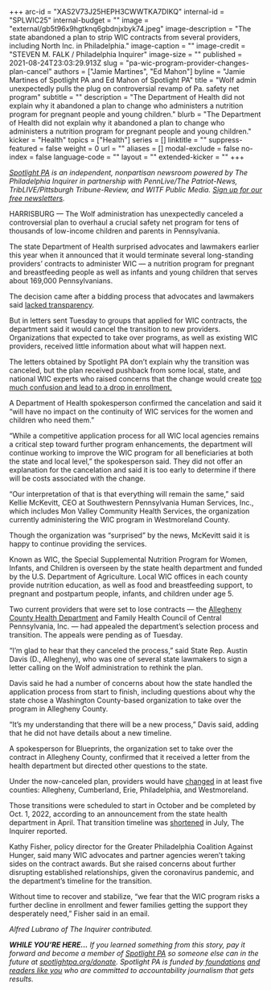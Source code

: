 +++
arc-id = "XAS2V73J25HEPH3CWWTKA7DIKQ"
internal-id = "SPLWIC25"
internal-budget = ""
image = "external/gb5t96x9hgtknq6gbdnjxbyk74.jpeg"
image-description = "The state abandoned a plan to strip WIC contracts from several providers, including North Inc. in Philadelphia."
image-caption = ""
image-credit = "STEVEN M. FALK / Philadelphia Inquirer"
image-size = ""
published = 2021-08-24T23:03:29.913Z
slug = "pa-wic-program-provider-changes-plan-cancel"
authors = ["Jamie Martines", "Ed Mahon"]
byline = "Jamie Martines of Spotlight PA and Ed Mahon of Spotlight PA"
title = "Wolf admin unexpectedly pulls the plug on controversial revamp of Pa. safety net program"
subtitle = ""
description = "The Department of Health did not explain why it abandoned a plan to change who administers a nutrition program for pregnant people and young children."
blurb = "The Department of Health did not explain why it abandoned a plan to change who administers a nutrition program for pregnant people and young children."
kicker = "Health"
topics = ["Health"]
series = []
linktitle = ""
suppress-featured = false
weight = 0
url = ""
aliases = []
modal-exclude = false
no-index = false
language-code = ""
layout = ""
extended-kicker = ""
+++

<a href="https://www.spotlightpa.org/"><i>Spotlight PA</i></a><i> is an independent, nonpartisan newsroom powered by The Philadelphia Inquirer in partnership with PennLive/The Patriot-News, TribLIVE/Pittsburgh Tribune-Review, and WITF Public Media. </i><a href="https://www.spotlightpa.org/newsletters"><i>Sign up for our free newsletters</i></a><i>.</i>

HARRISBURG — The Wolf administration has unexpectedly canceled a controversial plan to overhaul a crucial safety net program for tens of thousands of low-income children and parents in Pennsylvania.

The state Department of Health surprised advocates and lawmakers earlier this year when it announced that it would terminate several long-standing providers’ contracts to administer WIC — a nutrition program for pregnant and breastfeeding people as well as infants and young children that serves about 169,000 Pennsylvanians.

The decision came after a bidding process that advocates and lawmakers said <a href="https://www.inquirer.com/news/wic-pennsylvania-temple-north-usda-20210624.html">lacked transparency</a>.

<script src="https://www.spotlightpa.org/embed.js" async></script><div data-spl-embed-version="1" data-spl-src="https://www.spotlightpa.org/embeds/tips/?tip_text=Are%20you%20a%20state%20worker%20involved%20with%20%3Cb%3EPennsylvania%E2%80%99s%20WIC%20program%3C%2Fb%3E%3F%20We%20want%20to%20hear%20from%20you.%20%20"></div>

But in letters sent Tuesday to groups that applied for WIC contracts, the department said it would cancel the transition to new providers. Organizations that expected to take over programs, as well as existing WIC providers, received little information about what will happen next.

The letters obtained by Spotlight PA don’t explain why the transition was canceled, but the plan received pushback from some local, state, and national WIC experts who raised concerns that the change would create <a href="https://www.inquirer.com/news/wic-pennsylvania-temple-north-usda-20210624.html">too much confusion and lead to a drop in enrollment.</a>

A Department of Health spokesperson confirmed the cancelation and said it “will have no impact on the continuity of WIC services for the women and children who need them.”

“While a competitive application process for all WIC local agencies remains a critical step toward further program enhancements, the department will continue working to improve the WIC program for all beneficiaries at both the state and local level,” the spokesperson said. They did not offer an explanation for the cancelation and said it is too early to determine if there will be costs associated with the change.

“Our interpretation of that is that everything will remain the same,” said Kellie McKevitt, CEO at Southwestern Pennsylvania Human Services, Inc., which includes Mon Valley Community Health Services, the organization currently administering the WIC program in Westmoreland County.

Though the organization was “surprised” by the news, McKevitt said it is happy to continue providing the services.

Known as WIC, the Special Supplemental Nutrition Program for Women, Infants, and Children is overseen by the state health department and funded by the U.S. Department of Agriculture. Local WIC offices in each county provide nutrition education, as well as food and breastfeeding support, to pregnant and postpartum people, infants, and children under age 5.

Two current providers that were set to lose contracts — the <a href="https://www.wesa.fm/politics-government/2021-08-09/state-changes-to-wic-program-in-allegheny-county-lead-to-outcry">Allegheny County Health Department</a> and Family Health Council of Central Pennsylvania, Inc. — had appealed the department’s selection process and transition. The appeals were pending as of Tuesday.

“I’m glad to hear that they canceled the process,” said State Rep. Austin Davis (D., Allegheny), who was one of several state lawmakers to sign a letter calling on the Wolf administration to rethink the plan.

Davis said he had a number of concerns about how the state handled the application process from start to finish, including questions about why the state chose a Washington County-based organization to take over the program in Allegheny County.

“It’s my understanding that there will be a new process,” Davis said, adding that he did not have details about a new timeline.

A spokesperson for Blueprints, the organization set to take over the contract in Allegheny County, confirmed that it received a letter from the health department but directed other questions to the state.

Under the now-canceled plan, providers would have <a href="https://www.health.pa.gov/topics/programs/WIC/Pages/WIC-RFA-FAQ-4-1-21.aspx">changed</a> in at least five counties: Allegheny, Cumberland, Erie, Philadelphia, and Westmoreland.

<script src="https://www.spotlightpa.org/embed.js" async></script><div data-spl-embed-version="1" data-spl-src="https://www.spotlightpa.org/embeds/newsletter/"></div>

Those transitions were scheduled to start in October and be completed by Oct. 1, 2022, according to an announcement from the state health department in April. That transition timeline was <a href="https://www.inquirer.com/news/wic-children-poverty-state-department-of-health-inequality-pandemic-20210708.html">shortened</a> in July, The Inquirer reported.

Kathy Fisher, policy director for the Greater Philadelphia Coalition Against Hunger, said many WIC advocates and partner agencies weren’t taking sides on the contract awards. But she raised concerns about further disrupting established relationships, given the coronavirus pandemic, and the department’s timeline for the transition.

Without time to recover and stabilize, “we fear that the WIC program risks a further decline in enrollment and fewer families getting the support they desperately need,” Fisher said in an email.

<i>Alfred Lubrano of The Inquirer contributed.</i>

<i><b>WHILE YOU’RE HERE...</b></i><i> If you learned something from this story, pay it forward and become a member of </i><a href="https://www.spotlightpa.org/"><i>Spotlight PA</i></a><i> so someone else can in the future at </i><a href="http://spotlightpa.org/donate"><i>spotlightpa.org/donate</i></a><i>. Spotlight PA is funded by</i><a href="https://www.spotlightpa.org/support"><i> foundations</i></a><i> </i><a href="https://www.spotlightpa.org/support"><i>and readers like you</i></a><i> who are committed to accountability journalism that gets results.</i>
